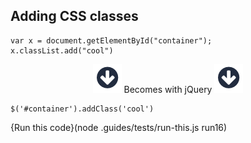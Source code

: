 ## Adding CSS classes

```
var x = document.getElementById("container");
x.classList.add("cool")
```

<p style="text-align:center;"> <img src=".guides/img/arrow_down.png" class="arrow_down" /> Becomes with jQuery <img src=".guides/img/arrow_down.png" class="arrow_down" /> </p>

```
$('#container').addClass('cool')
```
{Run this code}(node .guides/tests/run-this.js run16)